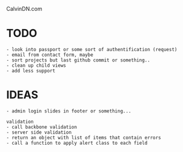 CalvinDN.com

TODO
==========
	- look into passport or some sort of authentification (request)
	- email from contact form, maybe
    - sort projects but last github commit or something..
    - clean up child views
    - add less support

IDEAS
==========
	- admin login slides in footer or something...

    validation
    - call backbone validation
    - server side validation
    - return an object with list of items that contain errors
    - call a function to apply alert class to each field
